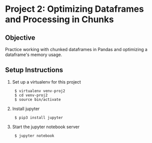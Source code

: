 # Project 2: Optimizing Dataframes and Processing in Chunks

## Objective

Practice working with chunked dataframes in Pandas and optimizing a dataframe's memory usage.


## Setup Instructions

1. Set up a virtualenv for this project

		$ virtualenv venv-proj2
		$ cd venv-proj2
		$ source bin/activate

2. Install jupyter

		$ pip3 install jupyter

3. Start the jupyter notebook server

		$ jupyter notebook
